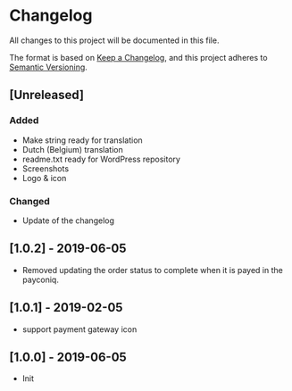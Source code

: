 # Changelog
All changes to this project will be documented in this file.

The format is based on [Keep a Changelog](https://keepachangelog.com/en/1.0.0/),
and this project adheres to [Semantic Versioning](https://semver.org/spec/v2.0.0.html).

## [Unreleased]
### Added
- Make string ready for translation
- Dutch (Belgium) translation
- readme.txt ready for WordPress repository
- Screenshots
- Logo & icon

### Changed
- Update of the changelog

## [1.0.2] - 2019-06-05
- Removed updating the order status to complete when it is payed in the payconiq.

## [1.0.1] - 2019-02-05
- support payment gateway icon

## [1.0.0] - 2019-06-05
- Init
